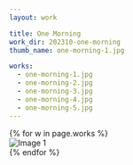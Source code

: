 ```yaml
---
layout: work

title: One Morning
work_dir: 202310-one-morning
thumb_name: one-morning-1.jpg

works:
  - one-morning-1.jpg
  - one-morning-2.jpg
  - one-morning-3.jpg
  - one-morning-4.jpg
  - one-morning-5.jpg
---
```


<div class="grid row">
    {% for w in page.works %}
    <div class="col-6 col-md-6 grid-item2 grid-sizer">
        <img src="{{ site.personal_work_dir }}/{{ page.work_dir }}/{{ w }}" data-fancybox="gallery" class="img-fluid" alt="Image 1">
    </div>
    {% endfor %}
<div>
